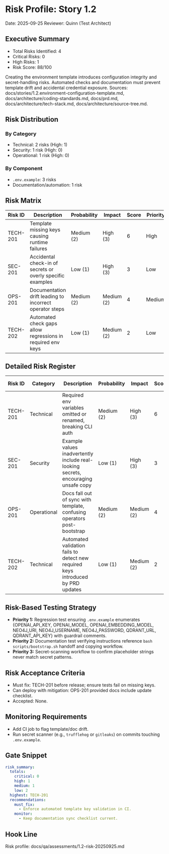 # Risk Profile: Story 1.2

Date: 2025-09-25
Reviewer: Quinn (Test Architect)

## Executive Summary
- Total Risks Identified: 4
- Critical Risks: 0
- High Risks: 1
- Risk Score: 88/100

Creating the environment template introduces configuration integrity and secret-handling risks. Automated checks and documentation must prevent template drift and accidental credential exposure. Sources: docs/stories/1.2.environment-configuration-template.md, docs/architecture/coding-standards.md, docs/prd.md, docs/architecture/tech-stack.md, docs/architecture/source-tree.md.

## Risk Distribution
### By Category
- Technical: 2 risks (High: 1)
- Security: 1 risk (High: 0)
- Operational: 1 risk (High: 0)

### By Component
- `.env.example`: 3 risks
- Documentation/automation: 1 risk

## Risk Matrix
| Risk ID  | Description                                                                 | Probability | Impact | Score | Priority |
|----------|------------------------------------------------------------------------------|-------------|--------|-------|----------|
| TECH-201 | Template missing keys causing runtime failures                               | Medium (2)  | High (3) | 6     | High |
| SEC-201  | Accidental check-in of secrets or overly specific examples                  | Low (1)     | High (3) | 3     | Low |
| OPS-201  | Documentation drift leading to incorrect operator steps                      | Medium (2)  | Medium (2) | 4   | Medium |
| TECH-202 | Automated check gaps allow regressions in required env keys                  | Low (1)     | Medium (2) | 2   | Low |

## Detailed Risk Register
| Risk ID  | Category   | Description | Probability | Impact | Score | Mitigation | Residual Risk |
|----------|------------|-------------|-------------|--------|-------|------------|----------------|
| TECH-201 | Technical  | Required env variables omitted or renamed, breaking CLI auth | Medium (2) | High (3) | 6 | Define authoritative key list in tests/CI; use parameterized test to assert template coverage; cross-reference docs. | Templates updated without test refresh. |
| SEC-201  | Security   | Example values inadvertently include real-looking secrets, encouraging unsafe copy | Low (1) | High (3) | 3 | Use obvious placeholders (e.g., `YOUR_OPENAI_API_KEY`); add warning banner and gitignored `.env`; run secret scanners. | Operators might still paste secrets into template before copying. |
| OPS-201  | Operational| Docs fall out of sync with template, confusing operators post-bootstrap | Medium (2) | Medium (2) | 4 | Link docs to template via include/snippet or update checklist; add doc unit test verifying references. | Manual doc updates without checklist. |
| TECH-202 | Technical  | Automated validation fails to detect new required keys introduced by PRD updates | Low (1) | Medium (2) | 2 | Centralize required key list, integrate with CI, review tests when PRD changes. | Emergent requirements not reflected promptly. |

## Risk-Based Testing Strategy
- **Priority 1:** Regression test ensuring `.env.example` enumerates {OPENAI_API_KEY, OPENAI_MODEL, OPENAI_EMBEDDING_MODEL, NEO4J_URI, NEO4J_USERNAME, NEO4J_PASSWORD, QDRANT_URL, QDRANT_API_KEY} with guardrail comments.
- **Priority 2:** Documentation test verifying instructions reference `bash scripts/bootstrap.sh` handoff and copying workflow.
- **Priority 3:** Secret-scanning workflow to confirm placeholder strings never match secret patterns.

## Risk Acceptance Criteria
- Must fix: TECH-201 before release; ensure tests fail on missing keys.
- Can deploy with mitigation: OPS-201 provided docs include update checklist.
- Accepted: None.

## Monitoring Requirements
- Add CI job to flag template/doc drift.
- Run secret scanner (e.g., `trufflehog` or `gitleaks`) on commits touching `.env.example`.

## Gate Snippet
```yaml
risk_summary:
  totals:
    critical: 0
    high: 1
    medium: 1
    low: 2
  highest: TECH-201
  recommendations:
    must_fix:
      - Enforce automated template key validation in CI.
    monitor:
      - Keep documentation sync checklist current.
```

## Hook Line
Risk profile: docs/qa/assessments/1.2-risk-20250925.md
